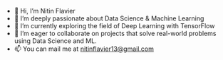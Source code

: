 - 👋 Hi, I’m Nitin Flavier
- 👀 I’m deeply passionate about Data Science & Machine Learning
- 🌱 I’m currently exploring the field of Deep Learning with TensorFlow
- 💞️ I’m eager to collaborate on projects that solve real-world problems using Data Science and ML.
- 📫 You can mail me at nitinflavier13@gmail.com

<!---
Nitin-Flavier13/Nitin-Flavier13 is a ✨ special ✨ repository because its `README.md` (this file) appears on your GitHub profile.
You can click the Preview link to take a look at your changes.
--->
